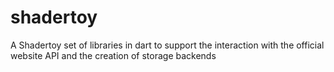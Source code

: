 # shadertoy
A Shadertoy set of libraries in dart to support the interaction with the official website API and the creation of storage backends
